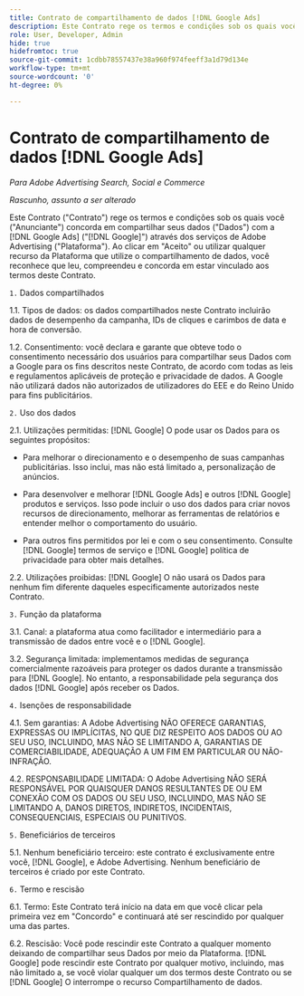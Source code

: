 ```yaml
---
title: Contrato de compartilhamento de dados [!DNL Google Ads]
description: Este Contrato rege os termos e condições sob os quais você concorda em compartilhar seus dados com a [!DNL Google Ads] através dos serviços da Adobe Advertising.
role: User, Developer, Admin
hide: true
hidefromtoc: true
source-git-commit: 1cdbb78557437e38a960f974feeff3a1d79d134e
workflow-type: tm+mt
source-wordcount: '0'
ht-degree: 0%

---
```


# Contrato de compartilhamento de dados [!DNL Google Ads]

<!-- In TOC, but hidden from TOC and both external and internal search -->

*Para Adobe Advertising Search, Social e Commerce*

*Rascunho, assunto a ser alterado*

<!-- *Last updated: March 1, 2024* -->

Este Contrato (&quot;Contrato&quot;) rege os termos e condições sob os quais você (&quot;Anunciante&quot;) concorda em compartilhar seus dados (&quot;Dados&quot;) com a [!DNL Google Ads] (&quot;[!DNL Google]&quot;) através dos serviços de Adobe Advertising (&quot;Plataforma&quot;). Ao clicar em &quot;Aceito&quot; ou utilizar qualquer recurso da Plataforma que utilize o compartilhamento de dados, você reconhece que leu, compreendeu e concorda em estar vinculado aos termos deste Contrato.

`1.` Dados compartilhados

1.1. Tipos de dados: os dados compartilhados neste Contrato incluirão dados de desempenho da campanha, IDs de cliques e carimbos de data e hora de conversão.

1.2. Consentimento: você declara e garante que obteve todo o consentimento necessário dos usuários para compartilhar seus Dados com a Google para os fins descritos neste Contrato, de acordo com todas as leis e regulamentos aplicáveis de proteção e privacidade de dados. A Google não utilizará dados não autorizados de utilizadores do EEE e do Reino Unido para fins publicitários.

`2.` Uso dos dados

2.1. Utilizações permitidas: [!DNL Google] O pode usar os Dados para os seguintes propósitos:

* Para melhorar o direcionamento e o desempenho de suas campanhas publicitárias. Isso inclui, mas não está limitado a, personalização de anúncios.

* Para desenvolver e melhorar [!DNL Google Ads] e outros [!DNL Google] produtos e serviços. Isso pode incluir o uso dos dados para criar novos recursos de direcionamento, melhorar as ferramentas de relatórios e entender melhor o comportamento do usuário.

* Para outros fins permitidos por lei e com o seu consentimento. Consulte [!DNL Google] termos de serviço e [!DNL Google] política de privacidade para obter mais detalhes.

2.2. Utilizações proibidas: [!DNL Google] O não usará os Dados para nenhum fim diferente daqueles especificamente autorizados neste Contrato.

`3.` Função da plataforma

3.1. Canal: a plataforma atua como facilitador e intermediário para a transmissão de dados entre você e o [!DNL Google].

3.2. Segurança limitada: implementamos medidas de segurança comercialmente razoáveis para proteger os dados durante a transmissão para [!DNL Google]. No entanto, a responsabilidade pela segurança dos dados [!DNL Google] após receber os Dados.

`4.` Isenções de responsabilidade

4.1. Sem garantias: A Adobe Advertising NÃO OFERECE GARANTIAS, EXPRESSAS OU IMPLÍCITAS, NO QUE DIZ RESPEITO AOS DADOS OU AO SEU USO, INCLUINDO, MAS NÃO SE LIMITANDO A, GARANTIAS DE COMERCIABILIDADE, ADEQUAÇÃO A UM FIM EM PARTICULAR OU NÃO-INFRAÇÃO.

4.2. RESPONSABILIDADE LIMITADA: O Adobe Advertising NÃO SERÁ RESPONSÁVEL POR QUAISQUER DANOS RESULTANTES DE OU EM CONEXÃO COM OS DADOS OU SEU USO, INCLUINDO, MAS NÃO SE LIMITANDO A, DANOS DIRETOS, INDIRETOS, INCIDENTAIS, CONSEQUENCIAIS, ESPECIAIS OU PUNITIVOS.

`5.` Beneficiários de terceiros

5.1. Nenhum beneficiário terceiro: este contrato é exclusivamente entre você, [!DNL Google], e Adobe Advertising. Nenhum beneficiário de terceiros é criado por este Contrato.

`6.` Termo e rescisão

6.1. Termo: Este Contrato terá início na data em que você clicar pela primeira vez em &quot;Concordo&quot; e continuará até ser rescindido por qualquer uma das partes.

6.2. Rescisão: Você pode rescindir este Contrato a qualquer momento deixando de compartilhar seus Dados por meio da Plataforma. [!DNL Google] pode rescindir este Contrato por qualquer motivo, incluindo, mas não limitado a, se você violar qualquer um dos termos deste Contrato ou se [!DNL Google] O interrompe o recurso Compartilhamento de dados.

